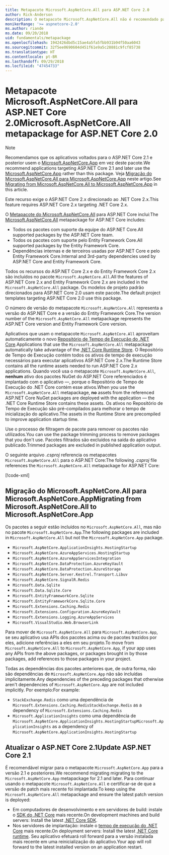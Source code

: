 ```yaml
---
title: Metapacote Microsoft.AspNetCore.All para ASP.NET Core 2.0
author: Rick-Anderson
description: O metapacote Microsoft.AspNetCore.All não é recomendado para o ASP.NET Core 2.1 e posterior.
monikerRange: '>= aspnetcore-2.0'
ms.author: riande
ms.date: 09/20/2018
uid: fundamentals/metapackage
ms.openlocfilehash: 1942426dbd5c15ae4a5fa5fbb931b94f50aa6043
ms.sourcegitcommit: 32f5ee0690604d451f61e9a5c28881c9fcf85738
ms.translationtype: HT
ms.contentlocale: pt-BR
ms.lasthandoff: 09/29/2018
ms.locfileid: "47454733"
---
```

# <a name="microsoftaspnetcoreall-metapackage-for-aspnet-core-20"></a><span data-ttu-id="b5cf8-103">Metapacote Microsoft.AspNetCore.All para ASP.NET Core 2.0</span><span class="sxs-lookup"><span data-stu-id="b5cf8-103">Microsoft.AspNetCore.All metapackage for ASP.NET Core 2.0</span></span>

> [!NOTE]
> <span data-ttu-id="b5cf8-104">Recomendamos que os aplicativos voltados para o ASP.NET Core 2.1 e posterior usem o [Microsoft.AspNetCore.App](xref:fundamentals/metapackage-app) em vez deste pacote.</span><span class="sxs-lookup"><span data-stu-id="b5cf8-104">We recommend applications targeting ASP.NET Core 2.1 and later use the [Microsoft.AspNetCore.App](xref:fundamentals/metapackage-app) rather than this package.</span></span> <span data-ttu-id="b5cf8-105">Veja [Migração do Microsoft.AspNetCore.All para Microsoft.AspNetCore.App](#migrate) neste artigo.</span><span class="sxs-lookup"><span data-stu-id="b5cf8-105">See [Migrating from Microsoft.AspNetCore.All to Microsoft.AspNetCore.App](#migrate) in this article.</span></span>

<span data-ttu-id="b5cf8-106">Este recurso exige o ASP.NET Core 2.x direcionado ao .NET Core 2.x.</span><span class="sxs-lookup"><span data-stu-id="b5cf8-106">This feature requires ASP.NET Core 2.x targeting .NET Core 2.x.</span></span>

<span data-ttu-id="b5cf8-107">O [Metapacote do Microsoft.AspNetCore.All](https://www.nuget.org/packages/Microsoft.AspNetCore.All) para ASP.NET Core inclui:</span><span class="sxs-lookup"><span data-stu-id="b5cf8-107">The [Microsoft.AspNetCore.All](https://www.nuget.org/packages/Microsoft.AspNetCore.All) metapackage for ASP.NET Core includes:</span></span>

* <span data-ttu-id="b5cf8-108">Todos os pacotes com suporte da equipe do ASP.NET Core.</span><span class="sxs-lookup"><span data-stu-id="b5cf8-108">All supported packages by the ASP.NET Core team.</span></span>
* <span data-ttu-id="b5cf8-109">Todos os pacotes com suporte pelo Entity Framework Core.</span><span class="sxs-lookup"><span data-stu-id="b5cf8-109">All supported packages by the Entity Framework Core.</span></span>
* <span data-ttu-id="b5cf8-110">Dependências internas e de terceiros usadas por ASP.NET Core e pelo Entity Framework Core.</span><span class="sxs-lookup"><span data-stu-id="b5cf8-110">Internal and 3rd-party dependencies used by ASP.NET Core and Entity Framework Core.</span></span>

<span data-ttu-id="b5cf8-111">Todos os recursos do ASP.NET Core 2.x e do Entity Framework Core 2.x são incluídos no pacote `Microsoft.AspNetCore.All`.</span><span class="sxs-lookup"><span data-stu-id="b5cf8-111">All the features of ASP.NET Core 2.x and Entity Framework Core 2.x are included in the `Microsoft.AspNetCore.All` package.</span></span> <span data-ttu-id="b5cf8-112">Os modelos de projeto padrão direcionados para ASP.NET Core 2.0 usam este pacote.</span><span class="sxs-lookup"><span data-stu-id="b5cf8-112">The default project templates targeting ASP.NET Core 2.0 use this package.</span></span>

<span data-ttu-id="b5cf8-113">O número de versão do metapacote `Microsoft.AspNetCore.All` representa a versão do ASP.NET Core e a versão do Entity Framework Core.</span><span class="sxs-lookup"><span data-stu-id="b5cf8-113">The version number of the `Microsoft.AspNetCore.All` metapackage represents the ASP.NET Core version and Entity Framework Core version.</span></span>

<span data-ttu-id="b5cf8-114">Aplicativos que usam o metapacote `Microsoft.AspNetCore.All` aproveitam automaticamente o novo [Repositório de Tempo de Execução do .NET Core](https://docs.microsoft.com/dotnet/core/deploying/runtime-store).</span><span class="sxs-lookup"><span data-stu-id="b5cf8-114">Applications that use the `Microsoft.AspNetCore.All` metapackage automatically take advantage of the [.NET Core Runtime Store](https://docs.microsoft.com/dotnet/core/deploying/runtime-store).</span></span> <span data-ttu-id="b5cf8-115">O Repositório de Tempo de Execução contém todos os ativos de tempo de execução necessários para executar aplicativos ASP.NET Core 2.x.</span><span class="sxs-lookup"><span data-stu-id="b5cf8-115">The Runtime Store contains all the runtime assets needed to run ASP.NET Core 2.x applications.</span></span> <span data-ttu-id="b5cf8-116">Quando você usa o metapacote `Microsoft.AspNetCore.All`, **nenhum** ativo dos pacotes NuGet do ASP.NET Core referenciados é implantado com o aplicativo &mdash;, porque o Repositório de Tempo de Execução do .NET Core contém esse ativos.</span><span class="sxs-lookup"><span data-stu-id="b5cf8-116">When you use the `Microsoft.AspNetCore.All` metapackage, **no** assets from the referenced ASP.NET Core NuGet packages are deployed with the application &mdash; the .NET Core Runtime Store contains these assets.</span></span> <span data-ttu-id="b5cf8-117">Os ativos no Repositório de Tempo de Execução são pré-compilados para melhorar o tempo de inicialização do aplicativo.</span><span class="sxs-lookup"><span data-stu-id="b5cf8-117">The assets in the Runtime Store are precompiled to improve application startup time.</span></span>

<span data-ttu-id="b5cf8-118">Use o processo de filtragem de pacote para remover os pacotes não utilizados.</span><span class="sxs-lookup"><span data-stu-id="b5cf8-118">You can use the package trimming process to remove packages that you don't use.</span></span> <span data-ttu-id="b5cf8-119">Pacotes filtrados são excluídos na saída do aplicativo publicado.</span><span class="sxs-lookup"><span data-stu-id="b5cf8-119">Trimmed packages are excluded in published application output.</span></span>

<span data-ttu-id="b5cf8-120">O seguinte arquivo *.csproj* referencia os metapacotes `Microsoft.AspNetCore.All` para o ASP.NET Core:</span><span class="sxs-lookup"><span data-stu-id="b5cf8-120">The following *.csproj* file references the `Microsoft.AspNetCore.All` metapackage for ASP.NET Core:</span></span>

[!code-xml[](metapackage/samples/Metapackage.All.Example.csproj?highlight=6)]

<a name="migrate"></a>
## <a name="migrating-from-microsoftaspnetcoreall-to-microsoftaspnetcoreapp"></a><span data-ttu-id="b5cf8-121">Migração do Microsoft.AspNetCore.All para Microsoft.AspNetCore.App</span><span class="sxs-lookup"><span data-stu-id="b5cf8-121">Migrating from Microsoft.AspNetCore.All to Microsoft.AspNetCore.App</span></span>

<span data-ttu-id="b5cf8-122">Os pacotes a seguir estão incluídos no `Microsoft.AspNetCore.All`, mas não no pacote `Microsoft.AspNetCore.App`.</span><span class="sxs-lookup"><span data-stu-id="b5cf8-122">The following packages are included in `Microsoft.AspNetCore.All` but not the `Microsoft.AspNetCore.App` package.</span></span> 

* `Microsoft.AspNetCore.ApplicationInsights.HostingStartup`
* `Microsoft.AspNetCore.AzureAppServices.HostingStartup`
* `Microsoft.AspNetCore.AzureAppServicesIntegration`
* `Microsoft.AspNetCore.DataProtection.AzureKeyVault`
* `Microsoft.AspNetCore.DataProtection.AzureStorage`
* `Microsoft.AspNetCore.Server.Kestrel.Transport.Libuv`
* `Microsoft.AspNetCore.SignalR.Redis`
* `Microsoft.Data.Sqlite`
* `Microsoft.Data.Sqlite.Core`
* `Microsoft.EntityFrameworkCore.Sqlite`
* `Microsoft.EntityFrameworkCore.Sqlite.Core`
* `Microsoft.Extensions.Caching.Redis`
* `Microsoft.Extensions.Configuration.AzureKeyVault`
* `Microsoft.Extensions.Logging.AzureAppServices`
* `Microsoft.VisualStudio.Web.BrowserLink`

<span data-ttu-id="b5cf8-123">Para mover de `Microsoft.AspNetCore.All` para `Microsoft.AspNetCore.App`, se seu aplicativo usa APIs dos pacotes acima ou de pacotes trazidos por eles, adicione referências a eles em seu projeto.</span><span class="sxs-lookup"><span data-stu-id="b5cf8-123">To move from `Microsoft.AspNetCore.All` to `Microsoft.AspNetCore.App`, if your app uses any APIs from the above packages, or packages brought in by those packages, add references to those packages in your project.</span></span>

<span data-ttu-id="b5cf8-124">Todas as dependências dos pacotes anteriores que, de outra forma, não são dependências de `Microsoft.AspNetCore.App` não são incluídas implicitamente.</span><span class="sxs-lookup"><span data-stu-id="b5cf8-124">Any dependencies of the preceding packages that otherwise aren't dependencies of `Microsoft.AspNetCore.App` are not included implicitly.</span></span> <span data-ttu-id="b5cf8-125">Por exemplo:</span><span class="sxs-lookup"><span data-stu-id="b5cf8-125">For example:</span></span>

* <span data-ttu-id="b5cf8-126">`StackExchange.Redis` como uma dependência de `Microsoft.Extensions.Caching.Redis`</span><span class="sxs-lookup"><span data-stu-id="b5cf8-126">`StackExchange.Redis` as a dependency of `Microsoft.Extensions.Caching.Redis`</span></span>
* <span data-ttu-id="b5cf8-127">`Microsoft.ApplicationInsights` como uma dependência de `Microsoft.AspNetCore.ApplicationInsights.HostingStartup`</span><span class="sxs-lookup"><span data-stu-id="b5cf8-127">`Microsoft.ApplicationInsights` as a dependency of `Microsoft.AspNetCore.ApplicationInsights.HostingStartup`</span></span>

## <a name="update-aspnet-core-21"></a><span data-ttu-id="b5cf8-128">Atualizar o ASP.NET Core 2.1</span><span class="sxs-lookup"><span data-stu-id="b5cf8-128">Update ASP.NET Core 2.1</span></span>

<span data-ttu-id="b5cf8-129">É recomendável migrar para o metapacote `Microsoft.AspNetCore.App` para a versão 2.1 e posteriores.</span><span class="sxs-lookup"><span data-stu-id="b5cf8-129">We recommend migrating migrating to the `Microsoft.AspNetCore.App` metapackage for 2.1 and later.</span></span> <span data-ttu-id="b5cf8-130">Para continuar usando o metapacote `Microsoft.AspNetCore.All` e certificar-se de que a versão de patch mais recente foi implantada:</span><span class="sxs-lookup"><span data-stu-id="b5cf8-130">To keep using the `Microsoft.AspNetCore.All` metapackage and ensure the latest patch version is deployed:</span></span>

* <span data-ttu-id="b5cf8-131">Em computadores de desenvolvimento e em servidores de build: instale o [SDK do .NET Core](https://www.microsoft.com/net/download) mais recente.</span><span class="sxs-lookup"><span data-stu-id="b5cf8-131">On development machines and build servers: Install the latest [.NET Core SDK](https://www.microsoft.com/net/download).</span></span>
* <span data-ttu-id="b5cf8-132">Nos servidores de implantação: instale o [tempo de execução do .NET Core](https://www.microsoft.com/net/download) mais recente.</span><span class="sxs-lookup"><span data-stu-id="b5cf8-132">On deployment servers: Install the latest [.NET Core runtime](https://www.microsoft.com/net/download).</span></span>
 <span data-ttu-id="b5cf8-133">Seu aplicativo efetuará roll forward para a versão instalada mais recente em uma reinicialização do aplicativo.</span><span class="sxs-lookup"><span data-stu-id="b5cf8-133">Your app will roll forward to the latest installed version on an application restart.</span></span>
